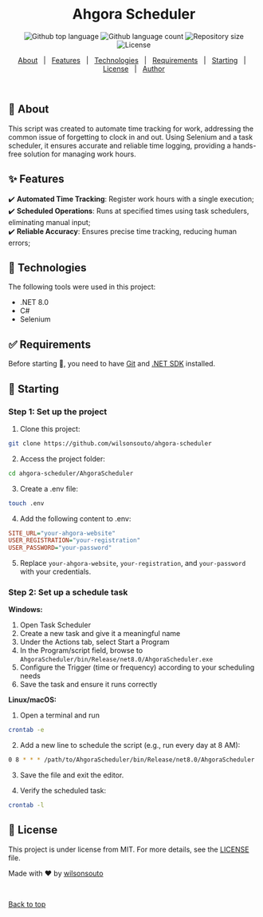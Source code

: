 &#xa0;

<h1 align="center">Ahgora Scheduler</h1>

<p align="center">
  <img alt="Github top language" src="https://img.shields.io/github/languages/top/wilsonsouto/ahgora-scheduler?color=56BEB8">

  <img alt="Github language count" src="https://img.shields.io/github/languages/count/wilsonsouto/ahgora-scheduler?color=56BEB8">

  <img alt="Repository size" src="https://img.shields.io/github/repo-size/wilsonsouto/ahgora-scheduler?color=56BEB8">

  <img alt="License" src="https://img.shields.io/github/license/wilsonsouto/ahgora-scheduler?color=56BEB8">

  <!-- <img alt="Github issues" src="https://img.shields.io/github/issues/wilsonsouto/file-organizer?color=56BEB8" /> -->

  <!-- <img alt="Github forks" src="https://img.shields.io/github/forks/wilsonsouto/file-organizer?color=56BEB8" /> -->

  <!-- <img alt="Github stars" src="https://img.shields.io/github/stars/wilsonsouto/file-organizer?color=56BEB8" /> -->
</p>

<!-- Status -->

<!-- <h4 align="center">
      🚧  Telegration 🚀 Under construction...  🚧
</h4>

<hr> -->

<p align="center">
  <a href="#dart-about">About</a> &#xa0; | &#xa0; 
  <a href="#sparkles-features">Features</a> &#xa0; | &#xa0;
  <a href="#rocket-technologies">Technologies</a> &#xa0; | &#xa0;
  <a href="#white_check_mark-requirements">Requirements</a> &#xa0; | &#xa0;
  <a href="#checkered_flag-starting">Starting</a> &#xa0; | &#xa0;
  <a href="#memo-license">License</a> &#xa0; | &#xa0;
  <a href="https://github.com/wlsonsouto" target="_blank">Author</a>
</p>

<br>

## :dart: About

This script was created to automate time tracking for work, addressing the common issue of forgetting to clock in and out. Using Selenium and a task scheduler, it ensures accurate and reliable time logging, providing a hands-free solution for managing work hours.

## :sparkles: Features

:heavy_check_mark: **Automated Time Tracking**: Register work hours with a single execution;\
:heavy_check_mark: **Scheduled Operations**: Runs at specified times using task schedulers, eliminating manual input;\
:heavy_check_mark: **Reliable Accuracy**: Ensures precise time tracking, reducing human errors;

## :rocket: Technologies

The following tools were used in this project:

- .NET 8.0
- C#
- Selenium

## :white_check_mark: Requirements

Before starting :checkered_flag:, you need to have [Git](https://git-scm.com) and [.NET SDK](https://dotnet.microsoft.com/en-us/download) installed.

## :checkered_flag: Starting

### Step 1: Set up the project

1. Clone this project:

```bash
git clone https://github.com/wilsonsouto/ahgora-scheduler
```

2. Access the project folder:

```bash
cd ahgora-scheduler/AhgoraScheduler
```

3. Create a .env file:

```bash
touch .env
```

4. Add the following content to .env:

```ini
SITE_URL="your-ahgora-website"
USER_REGISTRATION="your-registration"
USER_PASSWORD="your-password"
```

5. Replace `your-ahgora-website`, `your-registration`, and `your-password` with your credentials.

### Step 2: Set up a schedule task

**Windows:**

1. Open Task Scheduler
2. Create a new task and give it a meaningful name
3. Under the Actions tab, select Start a Program
4. In the Program/script field, browse to `AhgoraScheduler/bin/Release/net8.0/AhgoraScheduler.exe`
5. Configure the Trigger (time or frequency) according to your scheduling needs
6. Save the task and ensure it runs correctly

**Linux/macOS:**

1. Open a terminal and run

```bash
crontab -e
```

2. Add a new line to schedule the script (e.g., run every day at 8 AM):

```bash
0 8 * * * /path/to/AhgoraScheduler/bin/Release/net8.0/AhgoraScheduler
```

3. Save the file and exit the editor.

4. Verify the scheduled task:

```bash
crontab -l
```

## :memo: License

This project is under license from MIT. For more details, see the [LICENSE](LICENSE) file.

Made with :heart: by <a href="https://github.com/wilsonsouto" target="_blank">wilsonsouto</a>

&#xa0;

<a href="#top">Back to top</a>
